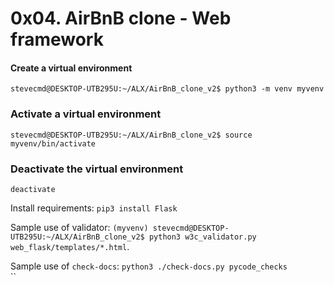 # 0x04. AirBnB clone - Web framework

#### Create a virtual environment
`stevecmd@DESKTOP-UTB295U:~/ALX/AirBnB_clone_v2$ python3 -m venv myvenv`
### Activate a virtual environment
`stevecmd@DESKTOP-UTB295U:~/ALX/AirBnB_clone_v2$ source myvenv/bin/activate`
### Deactivate the virtual environment
`deactivate`

Install requirements:
`pip3 install Flask`

Sample use of validator:
`(myvenv) stevecmd@DESKTOP-UTB295U:~/ALX/AirBnB_clone_v2$ python3 w3c_validator.py web_flask/templates/*.html`.

Sample use of `check-docs`:
`python3 ./check-docs.py pycode_checks`<br />
``